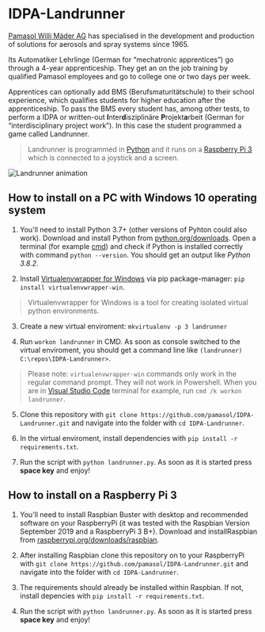 # IDPA-Landrunner
[Pamasol Willi Mäder AG](https://www.pamasol.com/) has specialised in the development and production of solutions for aerosols and spray systems since 1965. 

Its Automatiker Lehrlinge (German for “mechatronic apprentices”) go through a 4-year apprenticeship. They get an on the job training by qualified Pamasol employees and go to college one or two days per week.

Apprentices can optionally add BMS (Berufsmaturitätschule) to their school experience, which qualifies students for higher education after the apprenticeship. To pass the BMS every student has, among other tests, to perform a IDPA or written-out **I**nter**d**isziplinäre **P**rojekt**a**rbeit (German for “interdisciplinary project work”). In this case the student programmed a game called Landrunner.

> Landrunner is programmed in [Python](https://www.python.org/) and it runs on a [Raspberry Pi 3](https://www.raspberrypi.org/) which is connected to a joystick and a screen.

![Landrunner animation](doc/landrunner_animation.gif)


## How to install on a PC with Windows 10 operating system

1. You'll need to install Python 3.7+ (other versions of Pyhton could also work).  Download and install Python from [python.org/downloads](https://www.python.org/downloads/). Open a terminal (for example [cmd](https://en.wikipedia.org/wiki/Cmd.exe)) and check if Python is installed correctly with command `python --version`. You should get an output like *Python 3.8.2*.

2. Install [Virtualenvwrapper for Windows](https://github.com/davidmarble/virtualenvwrapper-win/) via pip package-manager: `pip install virtualenvwrapper-win`.

> Virtualenvwrapper for Windows is a tool for creating isolated virtual python environments.

3. Create a new virtual enviroment: `mkvirtualenv -p 3 landrunner`

4. Run `workon landrunner` in CMD. As soon as console switched to the virtual enviroment, you should get a command line like `(landrunner) C:\repos\IDPA-Landrunner>`.

> Please note: `virtualenvwrapper-win` commands only work in the regular command prompt. They will not work in Powershell. When you are in [Visual Studio Code](https://code.visualstudio.com/) terminal for example, run `cmd /k workon landrunner`.

5. Clone this repository with `git clone https://github.com/pamasol/IDPA-Landrunner.git` and navigate into the folder with `cd IDPA-Landrunner`.

6. In the virtual enviroment, install dependencies with `pip install -r requirements.txt`.

7. Run the script with `python landrunner.py`. As soon as it is started press **space key** and enjoy!


## How to install on a Raspberry Pi 3
1. You'll need to install Raspbian Buster with desktop and recommended software on your RaspberryPi (it was tested with the Raspbian Version September 2019 and a RaspberryPi 3 B+). Download and installRaspbian from [raspberrypi.org/downloads/raspbian](https://www.raspberrypi.org/downloads/raspbian/).

2. After installing Raspbian clone this repository on to your RaspberryPi with `git clone https://github.com/pamasol/IDPA-Landrunner.git` and navigate into the folder with `cd IDPA-Landrunner`. 

3. The requirements should already be installed within Raspbian. If not, install depencies with `pip install -r requirements.txt`.

4. Run the script with `python landrunner.py`. As soon as it is started press **space key** and enjoy!
